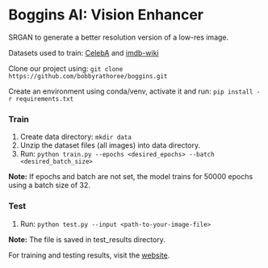 # Boggins AI: Vision Enhancer
SRGAN to generate a better resolution version of a low-res image.

Datasets used to train: [CelebA](https://bit.ly/380hp3K) and [imdb-wiki](https://bit.ly/2LaAMxp)

Clone our project using: `git clone https://github.com/bobbyrathoree/boggins.git`

Create an environment using conda/venv, activate it and run: `pip install -r requirements.txt`

### Train
1. Create data directory: `mkdir data`
2. Unzip the dataset files (all images) into data directory.
3. Run: `python train.py --epochs <desired_epochs> --batch <desired_batch_size>`

**Note:** If epochs and batch are not set, the model trains for 50000 epochs using a batch size of 32.

### Test
1. Run: `python test.py --input <path-to-your-image-file>`

**Note:** The file is saved in test_results directory.

For training and testing results, visit the [website](https://boggins.firebaseapp.com/).
